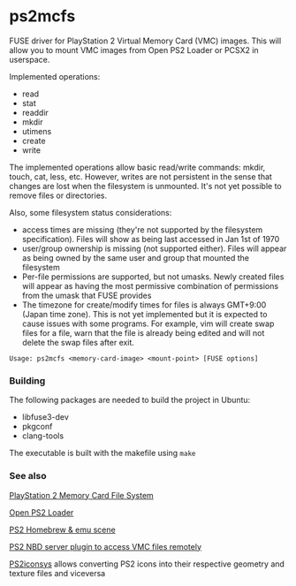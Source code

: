# ps2mcfs
FUSE driver for PlayStation 2 Virtual Memory Card (VMC) images. This will allow you to mount VMC images from Open PS2 Loader or PCSX2 in userspace.

Implemented operations:
 * read
 * stat
 * readdir
 * mkdir
 * utimens
 * create
 * write

The implemented operations allow basic read/write commands: mkdir, touch, cat, less, etc. However, writes are not persistent in the sense that changes are lost when the filesystem is unmounted. It's not yet possible to remove files or directories.

Also, some filesystem status considerations:
 * access times are missing (they're not supported by the filesystem specification). Files will show as being last accessed in Jan 1st of 1970
 * user/group ownership is missing (not supported either). Files will appear as being owned by the same user and group that mounted the filesystem
 * Per-file permissions are supported, but not umasks. Newly created files will appear as having the most permissive combination of permissions from the umask that FUSE provides
 * The timezone for create/modify times for files is always GMT+9:00 (Japan time zone). This is not yet implemented but it is expected to cause issues with some programs. For example, vim will create swap files for a file, warn that the file is already being edited and will not delete the swap files after exit.

```
Usage: ps2mcfs <memory-card-image> <mount-point> [FUSE options]
```

### Building

The following packages are needed to build the project in Ubuntu:
* libfuse3-dev
* pkgconf
* clang-tools

The executable is built with the makefile using `make`

### See also

[PlayStation 2 Memory Card File System](http://www.csclub.uwaterloo.ca:11068/mymc/ps2mcfs.html)

[Open PS2 Loader](https://bitbucket.org/ifcaro/open-ps2-loader/wiki/Home)

[PS2 Homebrew & emu scene](http://psx-scene.com/forums/ps2-homebrew-dev-emu-scene/)

[PS2 NBD server plugin to access VMC files remotely](https://github.com/bignaux/lwNBD/blob/main/plugins/mcman/lwnbd-mcman-plugin.md)

[PS2iconsys](https://github.com/ticky/ps2iconsys) allows converting PS2 icons into their respective geometry and texture files and viceversa